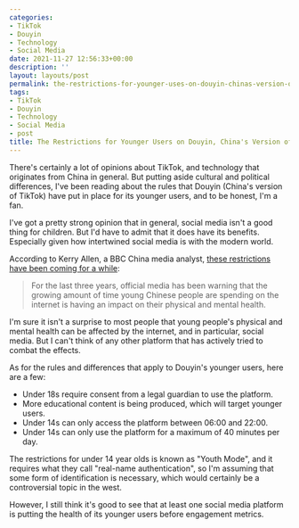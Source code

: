 ```yaml
---
categories:
- TikTok
- Douyin
- Technology
- Social Media
date: 2021-11-27 12:56:33+00:00
description: ''
layout: layouts/post
permalink: the-restrictions-for-younger-uses-on-douyin-chinas-version-of-tiktok/
tags:
- TikTok
- Douyin
- Technology
- Social Media
- post
title: The Restrictions for Younger Users on Douyin, China's Version of TikTok
---
```


There's certainly a lot of opinions about TikTok, and technology that originates from China in general. But putting aside cultural and political differences, I've been reading about the rules that Douyin (China's version of  TikTok) have put in place for its younger users, and to be honest, I'm a fan.

I've got a pretty strong opinion that in general, social media isn't a good thing for children. But I'd have to admit that it does have its benefits. Especially given how intertwined social media is with the modern world.

According to Kerry Allen, a BBC China media analyst, [these restrictions have been coming for a while](https://www.bbc.co.uk/news/technology-58625934):

> For the last three years, official media has been warning that the growing amount of time young Chinese people are spending on the internet is having an impact on their physical and mental health.

I'm sure it isn't a surprise to most people that young people's physical and mental health can be affected by the internet, and in particular, social media. But I can't think of any other platform that has actively tried to combat the effects.

As for the rules and differences that apply to Douyin's younger users, here are a few:

* Under 18s require consent from a legal guardian to use the platform.
* More educational content is being produced, which will target younger users.
* Under 14s can only access the platform between 06:00 and 22:00.
* Under 14s can only use the platform for a maximum of 40 minutes per day.

The restrictions for under 14 year olds is known as "Youth Mode", and it requires what they call "real-name authentication", so I'm assuming that some form of identification is necessary, which would certainly be a controversial topic in the west.

However, I still think it's good to see that at least one social media platform is putting the health of its younger users before engagement metrics.